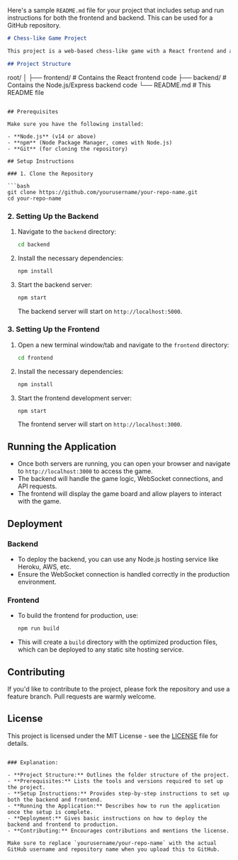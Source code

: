 Here's a sample `README.md` file for your project that includes setup and run instructions for both the frontend and backend. This can be used for a GitHub repository.

```markdown
# Chess-like Game Project

This project is a web-based chess-like game with a React frontend and a Node.js/Express backend. The game allows players to join and play in real-time with WebSocket communication.

## Project Structure

```
root/
│
├── frontend/       # Contains the React frontend code
├── backend/        # Contains the Node.js/Express backend code
└── README.md       # This README file
```

## Prerequisites

Make sure you have the following installed:

- **Node.js** (v14 or above)
- **npm** (Node Package Manager, comes with Node.js)
- **Git** (for cloning the repository)

## Setup Instructions

### 1. Clone the Repository

```bash
git clone https://github.com/yourusername/your-repo-name.git
cd your-repo-name
```

### 2. Setting Up the Backend

1. Navigate to the `backend` directory:

    ```bash
    cd backend
    ```

2. Install the necessary dependencies:

    ```bash
    npm install
    ```

3. Start the backend server:

    ```bash
    npm start
    ```

    The backend server will start on `http://localhost:5000`.

### 3. Setting Up the Frontend

1. Open a new terminal window/tab and navigate to the `frontend` directory:

    ```bash
    cd frontend
    ```

2. Install the necessary dependencies:

    ```bash
    npm install
    ```

3. Start the frontend development server:

    ```bash
    npm start
    ```

    The frontend server will start on `http://localhost:3000`.

## Running the Application

- Once both servers are running, you can open your browser and navigate to `http://localhost:3000` to access the game.
- The backend will handle the game logic, WebSocket connections, and API requests.
- The frontend will display the game board and allow players to interact with the game.

## Deployment

### Backend

- To deploy the backend, you can use any Node.js hosting service like Heroku, AWS, etc.
- Ensure the WebSocket connection is handled correctly in the production environment.

### Frontend

- To build the frontend for production, use:

    ```bash
    npm run build
    ```

- This will create a `build` directory with the optimized production files, which can be deployed to any static site hosting service.

## Contributing

If you'd like to contribute to the project, please fork the repository and use a feature branch. Pull requests are warmly welcome.

## License

This project is licensed under the MIT License - see the [LICENSE](LICENSE) file for details.
```

### Explanation:

- **Project Structure:** Outlines the folder structure of the project.
- **Prerequisites:** Lists the tools and versions required to set up the project.
- **Setup Instructions:** Provides step-by-step instructions to set up both the backend and frontend.
- **Running the Application:** Describes how to run the application once the setup is complete.
- **Deployment:** Gives basic instructions on how to deploy the backend and frontend to production.
- **Contributing:** Encourages contributions and mentions the license.

Make sure to replace `yourusername/your-repo-name` with the actual GitHub username and repository name when you upload this to GitHub.
